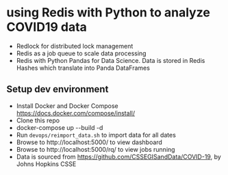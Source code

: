 # using Redis with Python to analyze COVID19 data

* Redlock for distributed lock management
* Redis as a job queue to scale data processing
* Redis with Python Pandas for Data Science.  Data is stored in Redis Hashes which translate into Panda DataFrames

## Setup dev environment

* Install Docker and Docker Compose https://docs.docker.com/compose/install/
* Clone this repo
* docker-compose up --build -d
* Run `devops/reimport_data.sh` to import data for all dates
* Browse to http://localhost:5000/ to view dashboard
* Browse to http://localhost:5000/rq/ to view jobs running
* Data is sourced from https://github.com/CSSEGISandData/COVID-19, by Johns Hopkins CSSE
